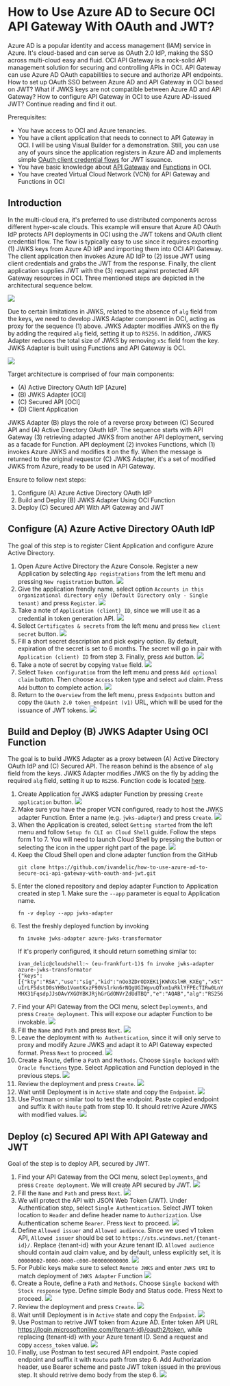 # How to Use Azure AD to Secure OCI API Gateway With OAuth and JWT?

Azure AD is a popular identity and access management (IAM) service in Azure. It's cloud-based and can serve as OAuth 2.0 IdP, making the SSO across multi-cloud easy and fluid. OCI API Gateway is a rock-solid API management solution for securing and controlling APIs in OCI. API Gateway can use Azure AD OAuth capabilities to secure and authorize API endpoints. How to set up OAuth SSO between Azure AD and API Gateway in OCI based on JWT? What if JWKS keys are not compatible between Azure AD and API Gateway? How to configure API Gateway in OCI to use Azure AD-issued JWT? Continue reading and find it out.

Prerequisites:
- You have access to OCI and Azure tenancies.
- You have a client application that needs to connect to API Gateway in OCI. I will be using Visual Builder for a demonstration. Still, you can use any of yours since the application registers in Azure AD and implements simple [OAuth client credential flows](https://learn.microsoft.com/en-us/azure/active-directory/develop/v2-oauth2-client-creds-grant-flow) for JWT issuance.
- You have basic knowledge about [API Gateway](https://docs.oracle.com/en-us/iaas/Content/APIGateway/Concepts/apigatewayoverview.htm) and [Functions](https://docs.oracle.com/en-us/iaas/Content/Functions/Concepts/functionsoverview.htm) in OCI.
- You have created Virtual Cloud Network (VCN) for API Gateway and Functions in OCI

## Introduction
In the multi-cloud era, it's preferred to use distributed components across different hyper-scale clouds. This example will ensure that Azure AD OAuth IdP protects API deployments in OCI using the JWT tokens and OAuth client credential flow. The flow is typically easy to use since it requires exporting (1) JWKS keys from Azure AD IdP and importing them into OCI API Gateway. The client application then invokes Azure AD IdP to (2) issue JWT using client credentials and grabs the JWT from the response. Finally, the client application supplies JWT with the (3) request against protected API Gateway resources in OCI. Three mentioned steps are depicted in the architectural sequence below.

![](images/architecture-01.png)

Due to certain limitations in JWKS, related to the absence of ```alg``` field from the keys, we need to develop JWKS Adapter component in OCI, acting as proxy for the sequence (1) above. JWKS Adapter modifies JWKS on the fly by adding the required ```alg``` field, setting it up to ```RS256```. In addition, JWKS Adapter reduces the total size of JWKS by removing ```x5c``` field from the key. JWKS Adapter is built using Functions and API Gateway is OCI.

![](images/architecture-02.png)

Target architecture is comprised of four main components:  
- (A) Active Directory OAuth IdP [Azure]  
- (B) JWKS Adapter [OCI]  
- (C) Secured API [OCI]  
- (D) Client Application

JWKS Adapter (B) plays the role of a reverse proxy between (C) Secured API and (A) Active Directory OAuth IdP. The sequence starts with API Gateway (3) retrieving adapted JWKS from another API deployment, serving as a facade for Function. API deployment (2) invokes Functions, which (1) invokes Azure JWKS and modifies it on the fly. When the message is returned to the original requestor (C) JWKS Adapter, it's a set of modified JWKS from Azure, ready to be used in API Gateway.

Ensure to follow next steps:
1. Configure (A) Azure Active Directory OAuth IdP
2. Build and Deploy (B) JWKS Adapter Using OCI Function
3. Deploy (C) Secured API With API Gateway and JWT

## Configure (A) Azure Active Directory OAuth IdP
The goal of this step is to register Client Application and configure Azure Active Directory.

1. Open Azure Active Directory the Azure Console. Register a new Application by selecting ```App registrations``` from the left menu and pressing ```New registration``` button.
![](images/azure-01.png)
2. Give the application frendly name, select option ```Accounts in this organizational directory only (Default Directory only - Single tenant)``` and press ```Register```.
![](images/azure-02.png)
3. Take a note of ```Application (client) ID```, since we will use it as a credential in token generation API.
![](images/azure-03.png)
4. Select ```Certificates & secrets``` from the left menu and press ```New client secret``` button.
![](images/azure-04.png)
5. Fill a short secret description and pick expiry option. By default, expiration of the secret is set to 6 months. The secret will go in pair with ```Application (client) ID``` from step 3. Finally, press ```Add``` button.
![](images/azure-05.png)
6. Take a note of secret by copying ```Value``` field.
![](images/azure-06.png)
7. Select ```Token configuration``` from the left menu and press ```Add optional claim``` button. Then choose ```Access``` token type and select ```aud``` claim. Press ```Add``` button to complete action.
![](images/azure-08.png)
8. Return to the ```Overview``` from the left menu, press ```Endpoints``` button and copy the ```OAuth 2.0 token endpoint (v1)``` URL, which will be used for the issuance of JWT tokens.
![](images/azure-07.png)

## Build and Deploy (B) JWKS Adapter Using OCI Function
The goal is to build JWKS Adapter as a proxy between (A) Active Directory OAuth IdP and (C) Secured API. The reason behind is the absence of ```alg``` field from the keys. JWKS Adapter modifies JWKS on the fly by adding the required ```alg``` field, setting it up to ```RS256```. Function code is located [here](/jwks-adapter/func.js).

1. Create Application for JWKS adapter Function by pressing ```Create application``` button.
![](images/adaptor-03.png)
2. Make sure you have the proper VCN configured, ready to host the JWKS adapter Function. Enter a name (e.g. ```jwks-adapter```) and press ```Create```.
![](images/adaptor-04.png)
3. When the Application is created, select ```Getting started``` from the left menu and follow ```Setup fn CLI on Cloud Shell``` guide. Follow the steps form 1 to 7. You will need to launch Cloud Shell by pressing the button or selecting the icon in the upper right part of the page.
![](images/adaptor-05.png)
4. Keep the Cloud Shell open and clone adapter function from the GitHub
    ```console
    git clone https://github.com/ivandelic/how-to-use-azure-ad-to-secure-oci-api-gateway-with-oauth-and-jwt.git
    ```
5. Enter the cloned repository and deploy adapter Function to Application created in step 1. Make sure the ```--app``` parameter is equal to Application name. 
    ```
    fn -v deploy --app jwks-adapter
    ```
6. Test the freshly deployed function by invoking
    ```
    fn invoke jwks-adapter azure-jwks-transformator
    ```
    If it's properly configured, it should return something similar to:
    ```
    ivan_delic@cloudshell:~ (eu-frankfurt-1)$ fn invoke jwks-adapter azure-jwks-transformator
    {"keys":[{"kty":"RSA","use":"sig","kid":"nOo3ZDrODXEK1jKWhXslHR_KXEg","x5t":"nOo3ZDrODXEK1jKWhXslHR_KXEg","n":"oaLLT9hkcSj2tGfZsjbu7Xz1Krs0qEicXPmEsJKOBQHauZ_kRM1HdEkgOJbUznUspE6xOuOSXjlzErqBxXAu4SCvcvVOCYG2v9G3-uIrLF5dstD0sYHBo1VomtKxzF90Vslrkn6rNQgUGIWgvuQTxm1uRklYFPEcTIRw0LnYknzJ06GC9ljKR617wABVrZNkBuDgQKj37qcyxoaxIGdxEcmVFZXJyrxDgdXh9owRmZn6LIJlGjZ9m59emfuwnBnsIQG7DirJwe9SXrLXnexRQWqyzCdkYaOqkpKrsjuxUj2-MHX31FqsdpJJsOAvYXGOYBKJRjhGrGdONVrZdUdTBQ","e":"AQAB","alg":"RS256"},...]}
    ```
7. Find your API Gateway from the OCI menu, select ```Deployments```, and press ```Create deployment```. This will expose our adapter Function to be invokable.
![](images/adaptor-07.png)
8. Fill the ```Name``` and ```Path``` and press ```Next```.
![](images/adaptor-08.png)
9.  Leave the deployment with ```No Authentication```, since it will only serve to proxy and modify Azure JWKS and adapt it to API Gateway expected format. Press ```Next``` to proceed.
![](images/adaptor-09.png)
10. Create a Route, define a ```Path``` and ```Methods```. Choose ```Single backend``` with ```Oracle functions``` type. Select Application and Function deployed in the previous steps.
![](images/adaptor-10.png)
11. Review the deployment and press ```Create```.
![](images/adaptor-11.png)
12. Wait untill Deployment is in ```Active``` state and copy the ```Endpoint```.
![](images/adaptor-12.png)
13. Use Postman or similar tool to test the endpoint. Paste copied endpoint and suffix it with ```Route``` path from step 10. It should retrive Azure JWKS with modified values.
![](images/adaptor-13.png)

## Deploy (c) Secured API With API Gateway and JWT
Goal of the step is to deploy API, secured by JWT.

1. Find your API Gateway from the OCI menu, select ```Deployments```, and press ```Create deployment```. We will create API secured by JWT.
![](images/adaptor-07.png)
2. Fill the ```Name``` and ```Path``` and press ```Next```.
![](images/gateway-01.png)
3. We will protect the API with JSON Web Token (JWT). Under Authentication step, select ```Single Authentication```. Select JWT token location to ```Header``` and define header name to ```Authorization```. Use Authentication scheme ```Bearer```. Press ```Next``` to proceed.
![](images/gateway-02.png)
4. Define ```Allowed issuer``` and ```Allowed audience```. Since we used v1 token API, ```Allowed issuer``` should be set to ```https://sts.windows.net/{tenant-id}/```. Replace {tenant-id} with your Azure tenant ID. ```Allowed audience``` should contain aud claim value, and by default, unless explicitly set, it is ```00000002-0000-0000-c000-000000000000```.
![](images/gateway-03.png)
5. For Public keys make sure to select ```Remote JWKS``` and enter ```JWKS URI``` to match deployment of ```JWKS Adapter``` Function
![](images/gateway-04.png)
6. Create a Route, define a ```Path``` and ```Methods```. Choose ```Single backend``` with ```Stock response``` type. Define simple Body and Status code. Press Next to proceed.
![](images/gateway-05.png)
7. Review the deployment and press ```Create```.
![](images/gateway-06.png)
8. Wait untill Deployment is in ```Active``` state and copy the ```Endpoint```.
![](images/gateway-07.png)
9. Use Postman to retrive JWT token from Azure AD. Enter token API URL https://login.microsoftonline.com/{tenant-id}/oauth2/token, while replacing {tenant-id} with your Azure tenant ID. Send a request and copy ```access_token``` value.
![](images/gateway-08.png)
10. Finally, use Postman to test secured API endpoint. Paste copied endpoint and suffix it with ```Route``` path from step 6. Add Authorization header, use Bearer scheme and paste JWT token issued in the previous step. It should retrive demo body from the step 6.
![](images/gateway-09.png)

